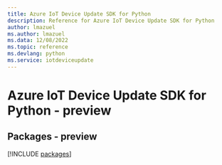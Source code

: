 ```yaml
---
title: Azure IoT Device Update SDK for Python
description: Reference for Azure IoT Device Update SDK for Python
author: lmazuel
ms.author: lmazuel
ms.data: 12/08/2022
ms.topic: reference
ms.devlang: python
ms.service: iotdeviceupdate
---
```

# Azure IoT Device Update SDK for Python - preview
## Packages - preview
[!INCLUDE [packages](iot-device-update-index.md)]